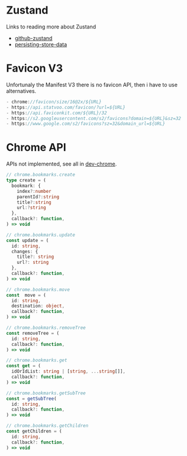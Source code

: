 # Zustand

Links to reading more about Zustand

- [github-zustand](https://github.com/pmndrs/zustand)
- [persisting-store-data](https://github.com/pmndrs/zustand/blob/main/docs/integrations/persisting-store-data.md)

# Favicon V3

Unfortunaly the Manifest V3 there is no favicon API, then i have to use alternatives.

```javascript
- chrome://favicon/size/16@2x/${URL}
- https://api.statvoo.com/favicon/?url=${URL}
- https://api.faviconkit.com/${URL}/32
- https://s2.googleusercontent.com/s2/favicons?domain=${URL}&sz=32
- https://www.google.com/s2/favicons?sz=32&domain_url=${URL}

```

# Chrome API

APIs not implemented, see all in [dev-chrome](https://developer.chrome.com/docs/extensions/reference/bookmarks).

```typescript
// chrome.bookmarks.create
type create = (
  bookmark: {
    index?:number
    parentId?:string
    title?:string
    url:?string
  },
  callback?: function,
) => void

// chrome.bookmarks.update
const update = (
  id: string,
  changes: {
    title?: string
    url?: string
  },
  callback?: function,
) => void

// chrome.bookmarks.move
const  move = (
  id: string,
  destination: object,
  callback?: function,
) => void

// chrome.bookmarks.removeTree
const removeTree = (
  id: string,
  callback?: function,
) => void

// chrome.bookmarks.get
const get = (
  idOrIdList: string | [string, ...string[]],
  callback?: function,
) => void

// chrome.bookmarks.getSubTree
const = getSubTree(
  id: string,
  callback?: function,
) => void

// chrome.bookmarks.getChildren
const getChildren = (
  id: string,
  callback?: function,
) => void
```
